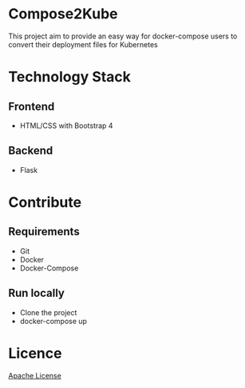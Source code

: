 # Compose2Kube

This project aim to provide an easy way for docker-compose users to convert their deployment files for Kubernetes

# Technology Stack

## Frontend

- HTML/CSS with Bootstrap 4

## Backend

- Flask

# Contribute

## Requirements

- Git
- Docker
- Docker-Compose

## Run locally

- Clone the project
- docker-compose up

# Licence

[Apache License](LICENCE.md)
